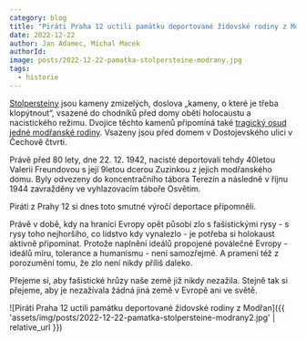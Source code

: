 ```yaml
---
category: blog
title: "Piráti Praha 12 uctili památku deportované židovské rodiny z Modřan"
date: 2022-12-22
author: Jan Adamec, Michal Macek
authorId: 
image: posts/2022-12-22-pamatka-stolpersteine-modrany.jpg
tags:
  - historie
---
```


[Stolpersteiny](https://cs.wikipedia.org/wiki/Stolpersteine) jsou kameny zmizelých, doslova „kameny, o které je třeba klopýtnout“, vsazené do chodníků před domy obětí holocaustu a nacistického režimu. Dvojice těchto kamenů připomíná také [tragický osud jedné modřanské rodiny](https://cs.m.wikipedia.org/wiki/Seznam_kamenů_zmizelých_v_Modřanech). Vsazeny jsou před domem v Dostojevského ulici v Čechově čtvrti.

Právě před 80 lety, dne 22. 12. 1942, nacisté deportovali tehdy 40letou Valerii Freundovou s její 9letou dcerou Zuzinkou z jejich modřanského domu. Byly odvezeny do koncentračního tábora Terezín a následně v říjnu 1944 zavražděny ve vyhlazovacím táboře Osvětim.

Piráti z Prahy 12 si dnes toto smutné výročí deportace připomněli.

Právě v době, kdy na hranici Evropy opět působí zlo s fašistickými rysy - s rysy toho nejhoršího, co lidstvo kdy vynalezlo - je potřeba si holokaust aktivně připomínat. Protože naplnění ideálů propojené poválečné Evropy - ideálů míru, tolerance a humanismu - není samozřejmé. A pramení též z porozumění tomu, že zlo není nikdy příliš daleko.

Přejeme si, aby fašistické hrůzy naše země již nikdy nezažila. Stejně tak si přejeme, aby je nezažívala žádná jiná země v Evropě ani ve světě.

![Piráti Praha 12 uctili památku deportované židovské rodiny z Modřan]({{ 'assets/img/posts/2022-12-22-pamatka-stolpersteine-modrany2.jpg' | relative_url }})
